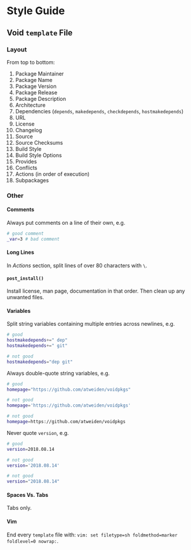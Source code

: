 Style Guide
===========

Void `template` File
---------------------

### Layout

From top to bottom:

1. Package Maintainer
1. Package Name
1. Package Version
1. Package Release
1. Package Description
1. Architecture
1. Dependencies (`depends`, `makedepends`, `checkdepends`, `hostmakedepends`)
1. URL
1. License
1. Changelog
1. Source
1. Source Checksums
1. Build Style
1. Build Style Options
1. Provides
1. Conflicts
1. Actions (in order of execution)
1. Subpackages

### Other

#### Comments

Always put comments on a line of their own, e.g.

```sh
# good comment
_var=3 # bad comment
```

#### Long Lines

In *Actions* section, split lines of over 80 characters with `\`.

#### `post_install()`

Install license, man page, documentation in that order. Then clean up
any unwanted files.

#### Variables

Split string variables containing multiple entries across newlines, e.g.

```sh
# good
hostmakedepends+=" dep"
hostmakedepends+=" git"
```

```sh
# not good
hostmakedepends="dep git"
```

Always double-quote string variables, e.g.

```sh
# good
homepage="https://github.com/atweiden/voidpkgs"
```

```sh
# not good
homepage='https://github.com/atweiden/voidpkgs'
```

```sh
# not good
homepage=https://github.com/atweiden/voidpkgs
```

Never quote `version`, e.g.

```sh
# good
version=2018.08.14
```

```sh
# not good
version='2018.08.14'
```

```sh
# not good
version="2018.08.14"
```

#### Spaces Vs. Tabs

Tabs only.

#### Vim

End every `template` file with: `vim: set filetype=sh foldmethod=marker foldlevel=0 nowrap:`.
